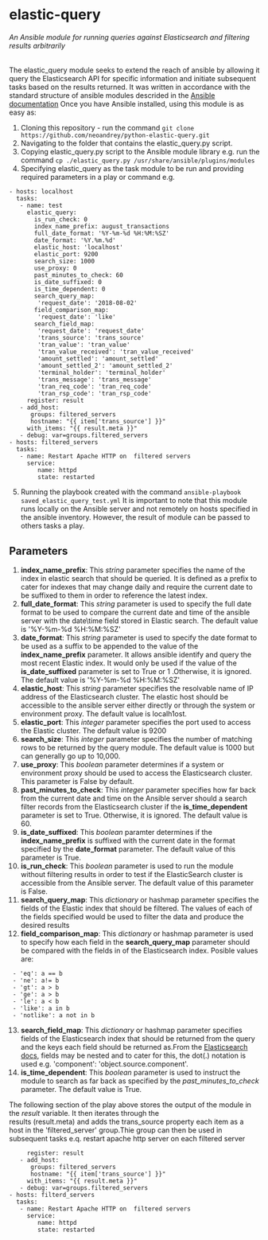# elastic-query
######  An Ansible module for running queries against Elasticsearch and filtering results arbitrarily

The elastic_query module seeks to extend the reach of ansible by allowing it query the Elasticsearch API for specific information and initiate subsequent tasks based on the results returned.
It was written in accordance with the standard structure of ansible modules descrided in the [Ansible documentation](https://docs.ansible.com/ansible/latest/dev_guide/developing_modules_general.html)
Once you have Ansible installed, using this module is as easy as:
1. Cloning this repository - run the command  ```git clone https://github.com/neoandrey/python-elastic-query.git```
2. Navigating to the folder that contains the elastic_query.py script.
3. Copying elastic_query.py script to the Ansible module library e.g. run the command ```cp ./elastic_query.py /usr/share/ansible/plugins/modules```
4. Specifying elastic_query as the task module to be run and providing required parameters in a play or command e.g. 
```
- hosts: localhost
  tasks:
   - name: test
     elastic_query:
       is_run_check: 0
       index_name_prefix: august_transactions
       full_date_format: '%Y-%m-%d %H:%M:%SZ'
       date_format: '%Y.%m.%d'
       elastic_host: 'localhost'
       elastic_port: 9200
       search_size: 1000
       use_proxy: 0
       past_minutes_to_check: 60
       is_date_suffixed: 0
       is_time_dependent: 0
       search_query_map:
        'request_date': '2018-08-02'
       field_comparison_map:
        'request_date': 'like'
       search_field_map:
        'request_date': 'request_date'
        'trans_source': 'trans_source'
        'tran_value': 'tran_value'
        'tran_value_received': 'tran_value_received'
        'amount_settled': 'amount_settled'
        'amount_settled_2': 'amount_settled_2'
        'terminal_holder': 'terminal_holder'
        'trans_message': 'trans_message'
        'tran_req_code': 'tran_req_code'
        'tran_rsp_code': 'tran_rsp_code'
     register: result
   - add_host:
      groups: filtered_servers
      hostname: "{{ item['trans_source'] }}"
     with_items: "{{ result.meta }}"
   - debug: var=groups.filtered_servers
- hosts: filtered_servers
  tasks:
   - name: Restart Apache HTTP on  filtered servers 
     service:
        name: httpd
        state: restarted
```
5.  Running the playbook created with the command ```ansible-playbook  saved_elastic_query_test.yml```
It is important to note that this module runs locally on the Ansible server and not remotely on hosts specified in the ansible inventory. However, the result of module can be passed to others tasks a play.

## Parameters
1. **index_name_prefix**: This *string* parameter specifies the name of the index in elastic search that should be queried. It is defined as a prefix to cater for indexes that may change daily and require the current date to be suffixed to them in order to reference the latest index.
2. **full_date_format**: This *string* parameter  is used to specify the full date format to be used to compare the current date and time of the ansible server with the date\time field stored in Elastic search. The default value is '%Y-%m-%d %H:%M:%SZ'
3. **date_format**: This *string* parameter  is used to specify the date format to be used as a suffix to be appended to the value of the **index_name_prefix** parameter. It allows ansible identify and query the most recent Elastic index. It would only be used if the value of the **is_date_suffixed** parameter is set to True or 1 .Otherwise, it is ignored. The default value is '%Y-%m-%d %H:%M:%SZ'
4. **elastic_host**: This *string* parameter specifies the resolvable name of IP address of the Elasticsearch cluster. The elastic host should be accessible to the ansible server either directly or through the system or environment proxy. The default value is localh1ost.
5. **elastic_port**: This *integer* parameter specifies the port used to access the Elastic cluster. The default value  is 9200
6. **search_size**:  This *integer* parameter specifies the number of matching rows to be returned by the query module.	 The  default value is 1000 but can generally go up to 10,000.
7. **use_proxy**: This *boolean* parameter determines if a system or environment proxy should be used to access the  Elasticsearch cluster.  This parameter is False by default.
8. **past_minutes_to_check**: This *integer* parameter specifies how far back from the  current date and time on the Ansible server should a search filter records from the Elasticsearch cluster if the **is_time_dependent** parameter is set to True. Otherwise, it is ignored. The default value is  60.
9. **is_date_suffixed**: This *boolean* paramter determines if the **index_name_prefix** is suffixed with the current date in the format specified by the **date_format** parameter. The default value of this parameter is True.
10. **is_run_check**: This *boolean* parameter is used to run the module without filtering results in order to test if the ElasticSearch cluster is accessible from the  Ansible server. The default value of this parameter is False.
11. **search_query_map**: This *dictionary* or hashmap parameter specifies the fields of the Elastic index that should be filtered. The values of each of the fields specified would be used to filter the data and produce the desired results
12. **field_comparison_map**:  This *dictionary* or hashmap parameter is used to specify how each field in the **search_query_map** parameter should be compared with the fields in of the Elasticsearch index. Posible values are:
```
 - 'eq': a == b
 - 'ne': a!= b
 - 'gt': a > b
 - 'ge': a > b
 - 'le': a < b
 - 'like': a in b
 - 'notlike': a not in b
 ```
 13. **search_field_map**: This *dictionary* or hashmap parameter specifies fields of the Elasticsearch index that should be returned from the query and the keys each field should be returned as.From the [Elasticsearch docs](https://www.elastic.co/guide/en/elasticsearch/reference/current/mapping.html), fields may be nested and to cater for this, the dot(.) notation is used e.g. 'component': 'object.source.component'. 
 14. **is_time_dependent**: This *boolean* parameter is used to instruct the module to search as far back as specified by the *past_minutes_to_check* parameter. The default value is  True. 

The following section of the play above stores the output of the module in the *result* variable. It then iterates through the  
results (result.meta) and adds the trans_source property each item as a host in the 'filtered_server' group.Thie group can then be used in subsequent tasks e.q. restart apache http server on each filtered server
```
     register: result
   - add_host:
      groups: filtered_servers
      hostname: "{{ item['trans_source'] }}"
     with_items: "{{ result.meta }}"
   - debug: var=groups.filtered_servers
- hosts: filterd_servers
  tasks:
   - name: Restart Apache HTTP on  filtered servers 
     service:
        name: httpd
        state: restarted
```
